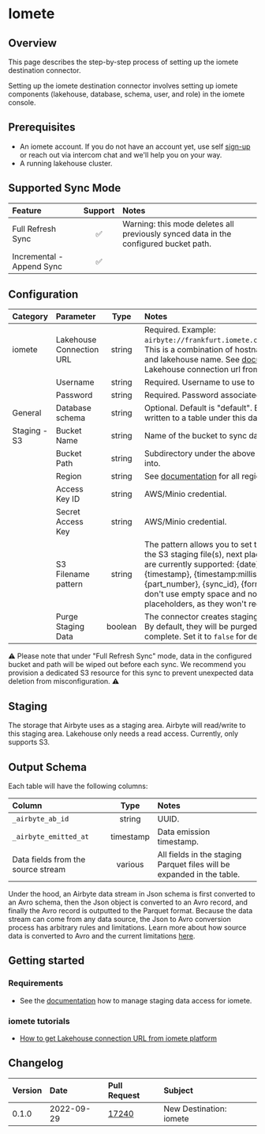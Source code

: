 # Iomete

## Overview

This page describes the step-by-step process of setting up the iomete destination connector.

Setting up the iomete destination connector involves setting up iomete components (lakehouse, database, schema, user, and role) in the iomete console.

## Prerequisites
- An iomete account. If you do not have an account yet, use self [sign-up](https://app.iomete.com/signup) or reach out via intercom chat and we'll help you on your way.
- A running lakehouse cluster.

## Supported Sync Mode

| Feature | Support | Notes |
| :--- | :---: | :--- |
| Full Refresh Sync | ✅ | Warning: this mode deletes all previously synced data in the configured bucket path. |
| Incremental - Append Sync | ✅ |  |

## Configuration

| Category     | Parameter                |  Type   | Notes                                                                                                                                                                                                                                                                                                                                                       |
|:-------------|:-------------------------|:-------:|:------------------------------------------------------------------------------------------------------------------------------------------------------------------------------------------------------------------------------------------------------------------------------------------------------------------------------------------------------------|
| iomete       | Lakehouse Connection URL | string  | Required. Example: `airbyte://frankfurt.iomete.com/12312421312/default`. This is a combination of hostname, account number and lakehouse name. See [documentation](https://iomete.com/docs/airbyte-connection) how to get Lakehouse connection url from iomete platform.                                                                                    |
|              | Username                 | string  | Required. Username to use to access iomete.                                                                                                                                                                                                                                                                                                                 |
|              | Password                 | string  | Required. Password associated with username.                                                                                                                                                                                                                                                                                                                |
| General      | Database schema          | string  | Optional. Default is "default". Each data stream will be written to a table under this database schema.                                                                                                                                                                                                                                                     |
| Staging - S3 | Bucket Name              | string  | Name of the bucket to sync data into.                                                                                                                                                                                                                                                                                                                       |
|              | Bucket Path              | string  | Subdirectory under the above bucket to sync the data into.                                                                                                                                                                                                                                                                                                  |
|              | Region                   | string  | See [documentation](https://docs.aws.amazon.com/AWSEC2/latest/UserGuide/using-regions-availability-zones.html#concepts-available-regions) for all region codes.                                                                                                                                                                                             |
|              | Access Key ID            | string  | AWS/Minio credential.                                                                                                                                                                                                                                                                                                                                       |
|              | Secret Access Key        | string  | AWS/Minio credential.                                                                                                                                                                                                                                                                                                                                       |
|              | S3 Filename pattern      | string  | The pattern allows you to set the file-name format for the S3 staging file(s), next placeholders combinations are currently supported: {date}, {date:yyyy_MM}, {timestamp}, {timestamp:millis}, {timestamp:micros}, {part_number}, {sync_id}, {format_extension}. Please, don't use empty space and not supportable placeholders, as they won't recognized. |
|              | Purge Staging Data       | boolean | The connector creates staging files and tables on S3. By default, they will be purged when the data sync is complete. Set it to `false` for debugging purposes.                                                                                                                                                                                             |

⚠️ Please note that under "Full Refresh Sync" mode, data in the configured bucket and path will be wiped out before each sync. We recommend you provision a dedicated S3 resource for this sync to prevent unexpected data deletion from misconfiguration. ⚠️

## Staging
The storage that Airbyte uses as a staging area. Airbyte will read/write to this staging area. Lakehouse only needs a read access. Currently, only supports S3.

## Output Schema

Each table will have the following columns:

| Column | Type | Notes |
| :--- | :---: | :--- |
| `_airbyte_ab_id` | string | UUID. |
| `_airbyte_emitted_at` | timestamp | Data emission timestamp. |
| Data fields from the source stream | various | All fields in the staging Parquet files will be expanded in the table. |

Under the hood, an Airbyte data stream in Json schema is first converted to an Avro schema, then the Json object is converted to an Avro record, and finally the Avro record is outputted to the Parquet format. Because the data stream can come from any data source, the Json to Avro conversion process has arbitrary rules and limitations. Learn more about how source data is converted to Avro and the current limitations [here](https://docs.airbyte.io/understanding-airbyte/json-avro-conversion).


## Getting started

### Requirements

* See the [documentation](https://iomete.com/docs/how-to-sync-data-from-aws-s3-to-iomete) how to manage staging data access for iomete.

### iomete tutorials

* [How to get Lakehouse connection URL from iomete platform](https://iomete.com/docs/airbyte-connection)

## Changelog

| Version | Date       | Pull Request | Subject                 |
|:--------|:-----------| :-----       |:------------------------|
| 0.1.0  | 2022-09-29 | [17240](https://github.com/airbytehq/airbyte/pull/17240) | New Destination: iomete |